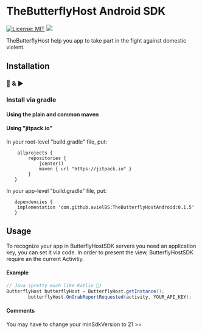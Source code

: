 # TheButterflyHost Android SDK
[![License: MIT](https://img.shields.io/badge/License-MIT-yellow.svg)](https://opensource.org/licenses/MIT) [![](https://img.shields.io/cocoapods/p/CrashOps.svg?style=flat)](https://cocoapods.org/pods/CrashOps)

TheButterflyHost help you app to take part in the fight against domestic violent.


## Installation
### 🔌 & ▶️

### Install via gradle

#### Using the plain and common maven

#### Using "jitpack.io"

In your root-level "build.gradle" file, put:
```
    allprojects {
        repositories {
            jcenter()
            maven { url "https://jitpack.io" }
        }
   }
```

In your app-level "build.gradle" file, put:
```
   dependencies {
    implementation 'com.github.avielBS:TheButterflyHostAndroid:0.1.5'
   }
```

## Usage

To recognize your app in ButterflyHostSDK servers you need an application key, you can set it via code.
In order to present the view, ButterflyHostSDK require an the current Activitiy.

#### Example

```Java
// Java (pretty much like Kotlin 🙂)
ButterflyHost butterflyHost = ButterflyHost.getInstance();
        butterflyHost.OnGrabReportRequested(activity, YOUR_API_KEY);
```

#### Comments

You may have to change your minSdkVersion to 21 >=
